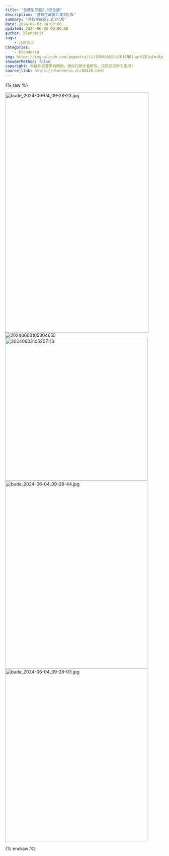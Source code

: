 ```yaml
---
title: "苔藓生成器2.0汉化版"
description: "苔藓生成器2.0汉化版"
summary: "苔藓生成器2.0汉化版"
date: 2024-06-03 00:00:00
updated: 2024-06-03 00:00:00
author: blenderit
tags: 
    - 几何节点
categories:
    - blenderco
img: https://img.alicdn.com/imgextra/i1/1856665554/O1CN01uqr9ZV1qtmiApjhJS_!!1856665554.jpg
showGetMethod: false
copyright: 本插件资源来自网络，版权归原作者所有，仅供交流学习使用！
source_link: https://blenderco.cn/88426.html
---
```


{% raw %}
<p><img loading="lazy" class="aligncenter" src="https://img.alicdn.com/imgextra/i1/1856665554/O1CN01uqr9ZV1qtmiApjhJS_!!1856665554.jpg" alt="bude_2024-06-04_09-28-23.jpg" width="456" height="763"><img class="aligncenter" src="https://img.c4dco.com/bude/img/2024/06/20240603105304655.png?x-oss-process=image/auto-orient,1/quality,q_90/format,webp" alt="20240603105304655"><img loading="lazy" class="aligncenter" src="https://img.c4dco.com/bude/img/2024/06/20240603105207110.gif?x-oss-process=image/auto-orient,1/quality,q_90/format,webp" alt="20240603105207110" width="453" height="453"><img loading="lazy" class="aligncenter" src="https://img.alicdn.com/imgextra/i1/1856665554/O1CN01AnW8Cq1qtmi9EWgcL_!!1856665554.jpg" alt="bude_2024-06-04_09-28-44.jpg" width="454" height="596"><img loading="lazy" class="aligncenter" src="https://img.alicdn.com/imgextra/i2/1856665554/O1CN01k10Ptk1qtmiDItXUv_!!1856665554.jpg" alt="bude_2024-06-04_09-28-03.jpg" width="454" height="549"></p>
<div style="display: none">blenderco</div>
{% endraw %}